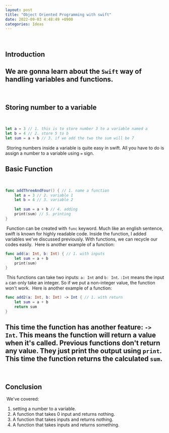 ```yaml
---
layout: post
title: "Object Oriented Programming with swift"
date: 2022-09-03 4:48:49 +0900
categories: Ideas
---
```

​
## Introduction
​
We are gonna learn about the `Swift` way of handling variables and functions.
​
---
​
## Storing number to a variable
​
```swift
let a = 3 // 1. this is to store number 3 to a variable named a
let b = 4 // 2. store 5 to b
let sum = a + b // 3. if we add the two the sum will be 7
```
​
Storing numbers inside a variable is quite easy in swift. All you have to do is assign a number to a variable using `=` sign.
​
## Basic Function
​
```swift
func addThreeAndFour() { // 1. name a function
    let a = 3 // 2. variable 1
    let b = 4 // 3. variable 2
​
    let sum = a + b // 4. adding
    print(sum) // 5. printing
}
```
​
Function can be created with `func` keyword. Much like an english sentence, swift is known for highly readable code. Inside the function, I added variables we've discussed previously. With functions, we can recycle our codes easily.
​
Here is another example of a function:
​
```swift
func add(a: Int, b: Int) { // 1. with inputs
    let sum = a + b
    print(sum)
}
```
​
This functions can take two inputs: `a: Int` and `b: Int`. `:Int` means the input `a` can only take an integer. So if we put a non-integer value, the function won't work.
​
Here is another example of a function:
​
```swift
func add2(a: Int, b: Int) -> Int { // 1. with return
    let sum = a + b
    return sum
}
```
​
This time the function has another feature: `-> Int`. This means the function will return a value when it's called. Previous functions don't return any value. They just print the output using `print`. This time the function returns the calculated `sum`.
​
---
​
## Conclusion
​
We've covered:
​
1. setting a number to a variable.
1. A function that takes 0 input and returns nothing.
1. A function that takes inputs and returns nothing.
1. A function that takes inputs and returns something.